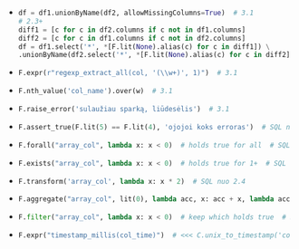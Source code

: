 -  ```python
   df = df1.unionByName(df2, allowMissingColumns=True)  # 3.1
   # 2.3+
   diff1 = [c for c in df2.columns if c not in df1.columns]
   diff2 = [c for c in df1.columns if c not in df2.columns]
   df = df1.select('*', *[F.lit(None).alias(c) for c in diff1]) \
   .unionByName(df2.select('*', *[F.lit(None).alias(c) for c in diff2]))
   ```
-  ```python
   F.expr(r"regexp_extract_all(col, '(\\w+)', 1)")  # 3.1
   ```
-  ```python
   F.nth_value('col_name').over(w)  # 3.1
   ```
-  ```python
   F.raise_error('sulaužiau sparką, liūdesėlis')  # 3.1
   ```
-  ```python
   F.assert_true(F.lit(5) == F.lit(4), 'ojojoi koks erroras')  # SQL nuo 2.0
   ```
-  ```python
   F.forall("array_col", lambda x: x < 0)  # holds true for all  # SQL nuo 3.0
   ```
-  ```python
   F.exists("array_col", lambda x: x < 0)  # holds true for 1+  # SQL nuo 2.4
   ```
-  ```python
   F.transform('array_col', lambda x: x * 2)  # SQL nuo 2.4
   ```
-  ```python
   F.aggregate("array_col", lit(0), lambda acc, x: acc + x, lambda acc: acc**2)  # SQL nuo 2.4
   ```
-  ```python
   F.filter("array_col", lambda x: x < 0)  # keep which holds true  # SQL nuo 2.4
   ```
-  ```python
   F.expr("timestamp_millis(col_time)")  # <<< C.unix_to_timestamp('col_time', 'ms') ???  # 3.1
   ```



